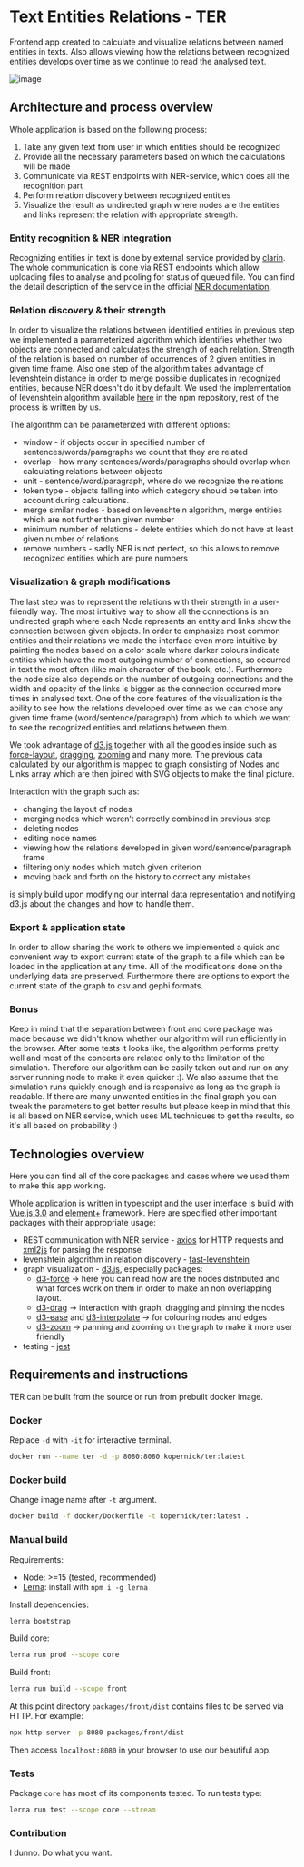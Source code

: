 # Text Entities Relations - TER

Frontend app created to calculate and visualize relations between named entities in texts. Also allows viewing how the relations between recognized entities develops over time as we continue to read the analysed text.

![image](https://user-images.githubusercontent.com/28621467/120213268-46178800-c233-11eb-87e5-f0d5ec14f85e.png)

## Architecture and process overview

Whole application is based on the following process:

1. Take any given text from user in which entities should be recognized
2. Provide all the necessary parameters based on which the calculations will be made
3. Communicate via REST endpoints with NER-service, which does all the recognition part
4. Perform relation discovery between recognized entities
5. Visualize the result as undirected graph where nodes are the entities and links represent the relation with appropriate strength.

### Entity recognition & NER integration

Recognizing entities in text is done by external service provided by [clarin](https://ws.clarin-pl.eu/#). The whole communication is done via REST endpoints which allow uploading files to analyse and pooling for status of queued file. You can find the detail description of the service in the official [NER documentation](https://ws.clarin-pl.eu/ner.shtml).

### Relation discovery & their strength

In order to visualize the relations between identified entities in previous step we implemented a parameterized algorithm which identifies whether two objects are connected and calculates the strength of each relation. Strength of the relation is based on number of occurrences of 2 given entities in given time frame. Also one step of the algorithm takes advantage of levenshtein distance in order to merge possible duplicates in recognized entities, because NER doesn't do it by default. We used the implementation of levenshtein algorithm available [here](https://www.npmjs.com/package/fast-levenshtein) in the npm repository, rest of the process is written by us.

The algorithm can be parameterized with different options:

- window - if objects occur in specified number of sentences/words/paragraphs we count that they are related
- overlap - how many sentences/words/paragraphs should overlap when calculating relations between objects
- unit - sentence/word/paragraph, where do we recognize the relations
- token type - objects falling into which category should be taken into account during calculations.
- merge similar nodes - based on levenshtein algorithm, merge entities which are not further than given number
- minimum number of relations - delete entities which do not have at least given number of relations
- remove numbers - sadly NER is not perfect, so this allows to remove recognized entities which are pure numbers

### Visualization & graph modifications

The last step was to represent the relations with their strength in a user-friendly way. The most intuitive way to show all the connections is an undirected graph where each Node represents an entity and links show the connection between given objects. In order to emphasize most common entities and their relations we made the interface even more intuitive by painting the nodes based on a color scale where darker colours indicate entities which have the most outgoing number of connections, so occurred in text the most often (like main character of the book, etc.). Furthermore the node size also depends on the number of outgoing connections and the width and opacity of the links is bigger as the connection occurred more times in analysed text. One of the core features of the visualization is the ability to see how the relations developed over time as we can chose any given time frame (word/sentence/paragraph) from which to which we want to see the recognized entities and relations between them.

We took advantage of [d3.js](https://d3js.org/) together with all the goodies inside such as [force-layout](https://www.d3indepth.com/force-layout/), [dragging](https://github.com/d3/d3-drag), [zooming](https://github.com/d3/d3-zoom) and many more. The previous data calculated by our algorithm is mapped to graph consisting of Nodes and Links array which are then joined with SVG objects to make the final picture.

Interaction with the graph such as:

- changing the layout of nodes
- merging nodes which weren’t correctly combined in previous step
- deleting nodes
- editing node names
- viewing how the relations developed in given word/sentence/paragraph frame
- filtering only nodes which match given criterion
- moving back and forth on the history to correct any mistakes

is simply build upon modifying our internal data representation and notifying d3.js about the changes and how to handle them.

### Export & application state

In order to allow sharing the work to others we implemented a quick and convenient way to export current state of the graph to a file which can be loaded in the application at any time. All of the modifications done on the underlying data are preserved. Furthermore there are options to export the current state of the graph to csv and gephi formats.

### Bonus

Keep in mind that the separation between front and core package was made because we didn't know whether our algorithm will run efficiently in the browser. After some tests it looks like, the algorithm performs pretty well and most of the concerts are related only to the limitation of the simulation. Therefore our algorithm can be easily taken out and run on any server running node to make it even quicker :). We also assume that the simulation runs quickly enough and is responsive as long as the graph is readable. If there are many unwanted entities in the final graph you can tweak the parameters to get better results but please keep in mind that this is all based on NER service, which uses ML techniques to get the results, so it's all based on probability :)

## Technologies overview

Here you can find all of the core packages and cases where we used them to make this app working.

Whole application is written in [typescript](https://www.typescriptlang.org/) and the user interface is build with [Vue.js 3.0](https://v3.vuejs.org/) and [element+](https://element-plus.org/) framework. Here are specified other important packages with their appropriate usage:

- REST communication with NER service - [axios](https://github.com/axios/axios) for HTTP requests and [xml2js](https://www.npmjs.com/package/xml2js) for parsing the response
- levenshtein algorithm in relation discovery - [fast-levenshtein](https://www.npmjs.com/package/fast-levenshtein)
- graph visualization - [d3.js](https://d3js.org/), especially packages:
  - [d3-force](https://github.com/d3/d3-force) -> here you can read how are the nodes distributed and what forces work on them in order to make an non overlapping layout.
  - [d3-drag](https://github.com/d3/d3-drag) -> interaction with graph, dragging and pinning the nodes
  - [d3-ease](https://github.com/d3/d3-ease) and [d3-interpolate](https://github.com/d3/d3-interpolate) -> for colouring nodes and edges
  - [d3-zoom](https://github.com/d3/d3-zoom) -> panning and zooming on the graph to make it more user friendly
- testing - [jest](https://jestjs.io/)

## Requirements and instructions

TER can be built from the source or run from prebuilt docker image.

### Docker

Replace `-d` with `-it` for interactive terminal.

```sh
docker run --name ter -d -p 8080:8080 kopernick/ter:latest
```

### Docker build

Change image name after `-t` argument.

```sh
docker build -f docker/Dockerfile -t kopernick/ter:latest .
```

### Manual build

Requirements:

- Node: >=15 (tested, recommended)
- [Lerna](https://github.com/lerna/lernaLerna): install with `npm i -g lerna`

Install depencencies:

```sh
lerna bootstrap
```

Build core:

```sh
lerna run prod --scope core
```

Build front:

```sh
lerna run build --scope front
```

At this point directory `packages/front/dist` contains files to be served via HTTP. For example:

```sh
npx http-server -p 8080 packages/front/dist
```

Then access `localhost:8080` in your browser to use our beautiful app.

### Tests

Package `core` has most of its components tested. To run tests type:

```sh
lerna run test --scope core --stream
```

### Contribution

I dunno. Do what you want.
